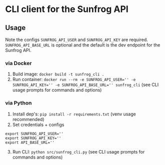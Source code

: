 # CLI client for the Sunfrog API

## Usage
Note the configs `SUNFROG_API_USER` and `SUNFROG_API_KEY` are required. `SUNFROG_API_BASE_URL` is optional and the default is the dev endpoint for the Sunfrog API.
### via Docker
1. Build image: `docker build -t sunfrog_cli .`
2. Run container: `docker run --rm -e SUNFROG_API_USER='' -e SUNFROG_API_KEY='' -e SUNFROG_API_BASE_URL='' sunfrog_cli` (see CLI usage prompts for commands and options)

### via Python
1. Install dep's: `pip install -r requirements.txt` (venv usage recommended)
2. Set credentials + configs
```
export SUNFROG_API_USER=''
export SUNFROG_API_KEY=''
export API_BASE_URL=''
```
3. Run CLI: `python src/sunfrog_cli.py` (see CLI usage prompts for commands and options)